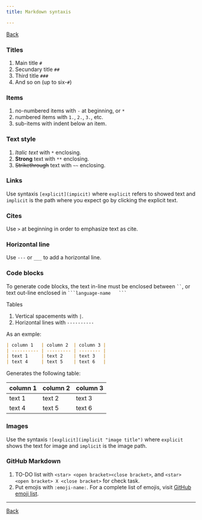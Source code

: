 ```yaml
---
title: Markdown syntaxis

---
```


[Back](index.md)

### Titles
1. Main title `#`
2. Secundary title `##`
3. Third title `###`
4. And so on (up to six-`#`)

### Items
1. no-numbered items with `-` at beginning, or `*`
2. numbered items with `1.`, `2.`, `3.`, etc.
3. sub-items with indent below an item.

### Text style
1. *Italic text* with `*` enclosing.
2. **Strong** text with `**` enclosing.
3. ~~Strikethrough~~ text with `~~` enclosing.

### Links
Use syntaxis `[explicit](impicit)` where `explicit` refers to showed text and `implicit` is the path where you expect go by clicking the explicit text.

### Cites
Use `>` at beginning in order to emphasize text as cite.

### Horizontal line
Use `---` or `___` to add a horizontal line.

### Code blocks
To generate code blocks, the text in-line must be enclosed between ` `` `, or text out-line enclosed in ` ```language-name   ``` `

Tables
1. Vertical spacements with `|`.
2. Horizontal lines with `----------`

As an exmple: 
```markdown
| column 1   | column 2  | column 3 |
| ---------- | --------- | -------- |
| text 1     | text 2    | text 3   |
| text 4     | text 5    | text 6   |
```
Generates the following table: 

| column 1   | column 2  | column 3 |
| ---------- | --------- | -------- |
| text 1     | text 2    | text 3   |
| text 4     | text 5    | text 6   |

### Images
Use the syntaxis `![explicit](implicit "image title")` where `explicit` shows the text for image and `implicit` is the image path.

### GitHub Markdown
1. TO-DO list with `<star> <open bracket><close bracket>`, and `<star> <open bracket> X <close bracket>` for check task.  
2. Put emojis with `:emoji-name:`. For a complete list of emojis, visit [GitHub emoji list](https://gist.github.com/rxaviers/7360908).

---
[Back](index.md)

